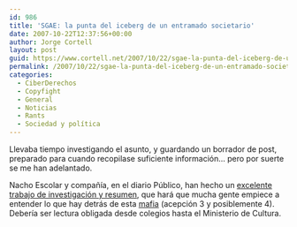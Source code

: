 ```yaml
---
id: 986
title: 'SGAE: la punta del iceberg de un entramado societario'
date: 2007-10-22T12:37:56+00:00
author: Jorge Cortell
layout: post
guid: https://www.cortell.net/2007/10/22/sgae-la-punta-del-iceberg-de-un-entramado-societario/
permalink: /2007/10/22/sgae-la-punta-del-iceberg-de-un-entramado-societario/
categories:
  - CiberDerechos
  - Copyfight
  - General
  - Noticias
  - Rants
  - Sociedad y polí­tica
---
```

Llevaba tiempo investigando el asunto, y guardando un borrador de post, preparado para cuando recopilase suficiente información... pero por suerte se me han adelantado.

Nacho Escolar y compañí­a, en el diario Público, han hecho un <a target="_blank" title="Artí­culo en Público" href="https://www.publico.es/dinero/008605/sgae/punta/iceberg/entramado/societario">excelente trabajo de investigación y resumen</a>, que hará que mucha gente empiece a entender lo que hay detrás de esta <a target="_blank" title="Definición oficial" href="https://buscon.rae.es/draeI/SrvltGUIBusUsual?LEMA=mafia&TIPO_HTML=2&FORMATO=ampliado&sourceid=mozilla-search">mafia</a> (acepción 3 y posiblemente 4). Deberí­a ser lectura obligada desde colegios hasta el Ministerio de Cultura.
